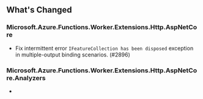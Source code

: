 ## What's Changed

<!-- Please add your release notes in the following format:
- My change description (#PR/#issue)
-->

### Microsoft.Azure.Functions.Worker.Extensions.Http.AspNetCore <version>

- Fix intermittent error `IFeatureCollection has been disposed` exception in multiple-output binding scenarios. (#2896)

### Microsoft.Azure.Functions.Worker.Extensions.Http.AspNetCore.Analyzers  <version>

- <entry>
